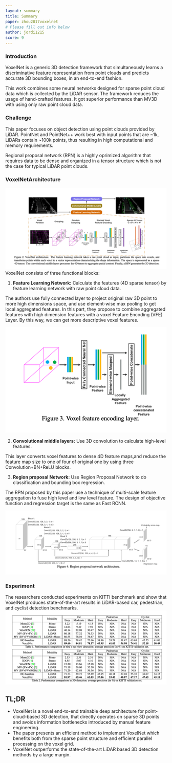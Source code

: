```yaml
---
layout: summary
title: Summary
paper: zhou2017voxelnet
# Please fill out info below
author: jordi1215
score: 9
---
```


### Introduction

VoxelNet is a generic 3D detection framework that simultaneously learns a discriminative feature representation from point clouds and predicts accurate 3D bounding boxes, in an end-to-end fashion.

This work combines some neural networks designed for sparse point cloud data which is collected by the LiDAR sensor. The framework reduces the usage of hand-crafted features. It got superior performance than MV3D with using only raw point cloud data.
### Challenge
This paper focuses on object detection using point clouds provided by LiDAR. PointNet and PointNet++ work best with input points that are ~1k, LiDARs contain ~100k points, thus resulting in high computational and memory requirements.

Regional proposal network (RPN) is a highly oprimized algorithm that requires data to be dense and organized in a tensor structure which is not the case for typical LiDAR point clouds.

### VoxelNetArchitecture
![](zhou2017voxelnet_2a.png)
VoxelNet consists of three functional blocks:

1. **Feature Learning Network:** Calculate the features (4D sparse tensor) by feature learning network with raw point cloud data.

The authors use fully connected layer to project original raw 3D point to more high dimensions space, and use element-wise max pooling to get local aggregated features. In this part, they propose to combine aggregated features with high dimension features with a voxel Feature Encoding (VFE) Layer. By this way, we can get more descriptive voxel features.

![](zhou2017voxelnet_2b.png)

2. **Convolutional middle layers:** Use 3D convolution to calculate high-level features.

This layer converts voxel features to dense 4D feature maps,and reduce the feature map size to one of four of original one by using three Convolution+BN+ReLU blocks.

3. **Region proposal Network:** Use Region Proposal Network to do classification and bounding box regression.

The RPN proposed by this paper use a technique of multi-scale feature aggregation to fuse high level and low level feature. The design of objective function and regression target is the same as Fast RCNN.

![](zhou2017voxelnet_2c.png)


### Experiment
The researchers conducted experiments on KITTI benchmark and show that VoxelNet produces state-of-the-art results in LiDAR-based car, pedestrian, and cyclist detection benchmarks.
![](zhou2017voxelnet_2d.png)

## TL;DR
* VoxelNet is a novel end-to-end trainable deep architecture for point-cloud-based 3D detection, 
that directly operates on sparse 3D points and avoids
information bottlenecks introduced by manual feature
engineering.
* The paper presents an efficient method to implement VoxelNet which benefits both from the sparse point structure and
efficient parallel processing on the voxel grid.
* VoxelNet outperforms the state-of-the-art LiDAR based 3D detection methods by a large margin.

